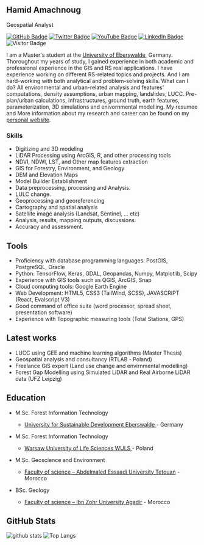 ## Hamid Amachnoug

Geospatial Analyst

[![GitHub Badge](https://img.shields.io/github/followers/ham811?style=social)](https://github.com/ham811?tab=followers)
[![Twitter Badge](https://img.shields.io/twitter/follow/amachnoug?style=social)](https://twitter.com/amachnoug)
[![YouTube Badge](https://img.shields.io/badge/My-YouTube-red)](https://www.youtube.com/channel/UCrMpGcLpn2LTNwcG6fd9oMg)
[![LinkedIn Badge](https://img.shields.io/badge/My-LinkedIn-blue)](https://www.linkedin.com/in/hamid-a-69376612b/)
![Visitor Badge](https://visitor-badge.laobi.icu/badge?page_id=ham811.ham811)

I am a Master's student at the [University of Eberswalde](https://www.hnee.de), Germany. Thoroughout my years of study, I gained experience in both academic and professional experience in the GIS and RS real applications. I have experience working on different RS-related topics and projects. And I am hard-working with both analytical and problem-solving skills. What can I do? All environmental and urban-related analysis and features' computations, density assumptions, urban mapping, landslides, LUCC. Pre-plan/urban calculations, infrastructures, ground truth, earth features, parameterization, 3D simulations and enivornmental modelling.
My resumee and More information about my research and career can be found on my [personal website](https://ham811.github.io/).

### Skills

- Digitizing and 3D modeling
- LiDAR Processing using ArcGIS, R, and other processing tools
- NDVI, NDWI, LST, and Other map features extraction
- GIS for Forestry, Environment, and Geology
- DEM and Elevation Maps
- Model Builder Establishment
- Data preprocessing, processing and Analysis.
- LULC change.
- Geoprocessing and georeferencing
- Cartography and spatial analysis
- Satellite image analysis (Landsat, Sentinel, ... etc)
- Analysis, results, mapping outputs, discussions.
- Accuracy and assessment.

## Tools

- Proficiency with database programming languages: PostGIS, PostgreSQL, Oracle
- Python: TensorFlow, Keras, GDAL, Geopandas, Numpy, Matplotlib, Scipy
- Experience with GIS tools such as QGIS, ArcGIS, Snap
- Cloud computing tools: Google Earth Engine
- Web Development: HTML5, CSS3 (TailWind, SCSS), JAVASCRIPT (React, Evalscript V3)
- Good command of office suite (word processor, spread sheet, presentation software)
- Experience with Topographic measuring tools (Total Stations, GPS)

## Latest works

- LUCC using GEE and machine learning algorithms (Master Thesis)
- Geospatial analysis and consultancy (RTLAB - Poland)
- Freelance GIS expert (Land use change and envirnmental modelling)
- Forest Gap Modelling using Simulated LiDAR and Real Airborne LiDAR data (UFZ Leipzig)

## Education

- M.Sc. Forest Information Technology

  - [University for Sustainable Development Eberswalde ](https://www.hnee.de/de) - Germany

- M.Sc. Forest Information Technology

  - [Warsaw University of Life Sciences WULS ](https://www.sggw.edu.pl/en/) - Poland

- M.Sc. Geoscience and Environment

  - [Faculty of science – Abdelmaled Essaadi University Tetouan](http://www.fst.ac.ma/site/) - Morocco

- BSc. Geology
  - [Faculty of science – Ibn Zohr University Agadir](https://www.uiz.ac.ma/faculte-des-sciences-agadir) - Morocco

## GitHub Stats

![github stats](https://github-readme-stats.vercel.app/api?username=ham811&show_icons=true)
![Top Langs](https://github-readme-stats.vercel.app/api/top-langs/?username=ham811&langs_count=4&hideCSS)

<!-- ![Top Langs](https://github-readme-stats.vercel.app/api/top-langs/?username=giswqs&hide_langs_below=10) -->
